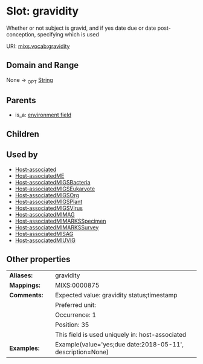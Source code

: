 
# Slot: gravidity


Whether or not subject is gravid, and if yes date due or date post-conception, specifying which is used

URI: [mixs.vocab:gravidity](https://w3id.org/mixs/vocab/gravidity)


## Domain and Range

None ->  <sub>OPT</sub> [String](types/String.md)

## Parents

 *  is_a: [environment field](environment_field.md)

## Children


## Used by

 * [Host-associated](Host-associated.md)
 * [Host-associatedME](Host-associatedME.md)
 * [Host-associatedMIGSBacteria](Host-associatedMIGSBacteria.md)
 * [Host-associatedMIGSEukaryote](Host-associatedMIGSEukaryote.md)
 * [Host-associatedMIGSOrg](Host-associatedMIGSOrg.md)
 * [Host-associatedMIGSPlant](Host-associatedMIGSPlant.md)
 * [Host-associatedMIGSVirus](Host-associatedMIGSVirus.md)
 * [Host-associatedMIMAG](Host-associatedMIMAG.md)
 * [Host-associatedMIMARKSSpecimen](Host-associatedMIMARKSSpecimen.md)
 * [Host-associatedMIMARKSSurvey](Host-associatedMIMARKSSurvey.md)
 * [Host-associatedMISAG](Host-associatedMISAG.md)
 * [Host-associatedMIUVIG](Host-associatedMIUVIG.md)

## Other properties

|  |  |  |
| --- | --- | --- |
| **Aliases:** | | gravidity |
| **Mappings:** | | MIXS:0000875 |
| **Comments:** | | Expected value: gravidity status;timestamp |
|  | | Preferred unit:  |
|  | | Occurrence: 1 |
|  | | Position: 35 |
|  | | This field is used uniquely in: host-associated |
| **Examples:** | | Example(value='yes;due date:2018-05-11', description=None) |

